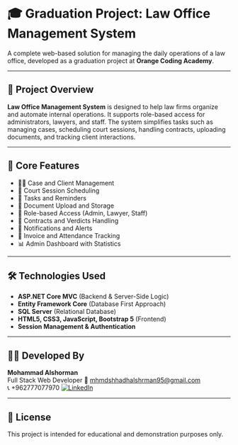 # 🎓 Graduation Project: Law Office Management System

A complete web-based solution for managing the daily operations of a law office, developed as a graduation project at **Orange Coding Academy**.

---

## 📌 Project Overview

**Law Office Management System** is designed to help law firms organize and automate internal operations. It supports role-based access for administrators, lawyers, and staff. The system simplifies tasks such as managing cases, scheduling court sessions, handling contracts, uploading documents, and tracking client interactions.

---

## 🧩 Core Features

- 👨‍⚖️ Case and Client Management  
- 📅 Court Session Scheduling  
- 📝 Tasks and Reminders  
- 📁 Document Upload and Storage  
- 👥 Role-based Access (Admin, Lawyer, Staff)  
- 📄 Contracts and Verdicts Handling  
- 🔔 Notifications and Alerts  
- 🧾 Invoice and Attendance Tracking  
- 📊 Admin Dashboard with Statistics

---

## 🛠️ Technologies Used

- **ASP.NET Core MVC** (Backend & Server-Side Logic)  
- **Entity Framework Core** (Database First Approach)  
- **SQL Server** (Relational Database)  
- **HTML5, CSS3, JavaScript, Bootstrap 5** (Frontend)  
- **Session Management & Authentication**  

---


## 👨‍💻 Developed By

**Mohammad Alshorman**  
Full Stack Web Developer
📧 mhmdshhadhalshrman95@gmail.com  
📞 +962777077970
[![LinkedIn](https://img.shields.io/badge/LinkedIn-Profile-blue?logo=linkedin)](https://www.linkedin.com/in/mohammadalshorman/)

---

## 📝 License

This project is intended for educational and demonstration purposes only.
